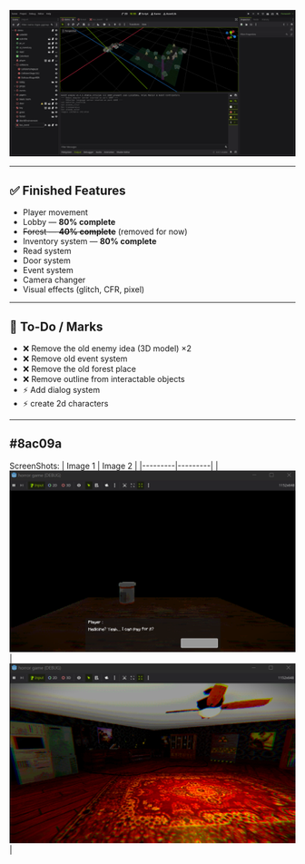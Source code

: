 
![Demo Screenshot](others/screenshots/editor_screenshot_2025-08-11T215737.png)

---

## ✅ Finished Features
- Player movement  
- Lobby — **80% complete**  
- ~~Forest — **40% complete**~~ (removed for now)
- Inventory system — **80% complete**  
- Read system  
- Door system  
- Event system  
- Camera changer  
- Visual effects (glitch, CFR, pixel)

---

## 📝 To-Do / Marks
- ❌ Remove the old enemy idea (3D model) ×2  
- ❌ Remove old event system  
- ❌ Remove the old forest place  
- ❌ Remove outline from interactable objects
- ⚡ Add dialog system
- ⚡ create 2d characters

---
#8ac09a
---
ScreenShots:
| Image 1 | Image 2 |
|---------|---------|
| ![Alt text](others/screenshots/Screenshot_1.png) | ![Alt text](others/screenshots/Screenshot_2.png) |
